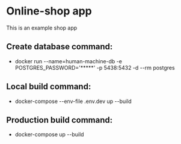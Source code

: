 # Online-shop app
 This is an example shop app


## Create database command:
- docker run --name=human-machine-db -e POSTGRES_PASSWORD='*****' -p 5438:5432 -d --rm postgres
## Local build command:
- docker-compose --env-file .env.dev up --build
## Production build command:
- docker-compose up --build
